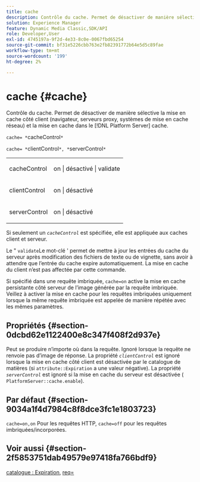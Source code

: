 ```yaml
---
title: cache
description: Contrôle du cache. Permet de désactiver de manière sélective la mise en cache côté client (navigateur, serveurs proxy, systèmes de mise en cache réseau) et la mise en cache dans les [!DNL Platform Server] cache.
solution: Experience Manager
feature: Dynamic Media Classic,SDK/API
role: Developer,User
exl-id: 4745197a-9f2d-4e33-8c0e-0067fbd65254
source-git-commit: bf31e5226cbb763e2fb82391772b64e5d5c89fae
workflow-type: tm+mt
source-wordcount: '199'
ht-degree: 2%

---
```


# cache {#cache}

Contrôle du cache. Permet de désactiver de manière sélective la mise en cache côté client (navigateur, serveurs proxy, systèmes de mise en cache réseau) et la mise en cache dans le [!DNL Platform Server] cache.

`cache= *`cacheControl`*`

`cache= *`clientControl`*, *`serverControl`*`

<table id="simpletable_CBB5DFBD48B444A4AA806B11299BC43E"> 
 <tr class="strow"> 
  <td class="stentry"> <p><span class="varname"> cacheControl</span> </p> </td> 
  <td class="stentry"> <p>on | désactivé | validate </p></td> 
 </tr> 
 <tr class="strow"> 
  <td class="stentry"> <p><span class="varname"> clientControl </span> </p> </td> 
  <td class="stentry"> <p>on | désactivé </p></td> 
 </tr> 
 <tr class="strow"> 
  <td class="stentry"> <p><span class="varname"> serverControl </span> </p></td> 
  <td class="stentry"> <p>on | désactivé </p></td> 
 </tr> 
</table>

Si seulement un *`cacheControl`* est spécifiée, elle est appliquée aux caches client et serveur.

Le &quot; `validate`Le mot-clé &#39; permet de mettre à jour les entrées du cache du serveur après modification des fichiers de texte ou de vignette, sans avoir à attendre que l’entrée du cache expire automatiquement. La mise en cache du client n’est pas affectée par cette commande.

Si spécifié dans une requête imbriquée, `cache=on` active la mise en cache persistante côté serveur de l’image générée par la requête imbriquée. Veillez à activer la mise en cache pour les requêtes imbriquées uniquement lorsque la même requête imbriquée est appelée de manière répétée avec les mêmes paramètres.

## Propriétés {#section-0dcbd62e1122400e8c347f408f2d937e}

Peut se produire n’importe où dans la requête. Ignoré lorsque la requête ne renvoie pas d’image de réponse. La propriété *`clientControl`* est ignoré lorsque la mise en cache côté client est désactivée par le catalogue de matières (si `attribute::Expiration` a une valeur négative). La propriété *`serverControl`* est ignoré si la mise en cache du serveur est désactivée ( `PlatformServer::cache.enable`).

## Par défaut {#section-9034a1f4d7984c8f8dce3fc1e1803723}

`cache=on,on` Pour les requêtes HTTP, `cache=off` pour les requêtes imbriquées/incorporées.

## Voir aussi {#section-2f5853751dab49579e97418fa766bdf9}

[catalogue : Expiration](../../../../../ir-api/material-cat/image-rendering-api-ref/c-ir-material-catalog/c-ir-material-data-reference/r-ir-expiration-dataref.md#reference-5e93943abff54c93bf85aae3b911a3ce), [req=](../../../../../ir-api/http-protocol/image-rendering-api-ref/c-ir-http-protocol-ref/c-ir-http-protocol-command-reference/r-ir-req.md#reference-792b1a663fb64261bd2de2a209b847fb)
